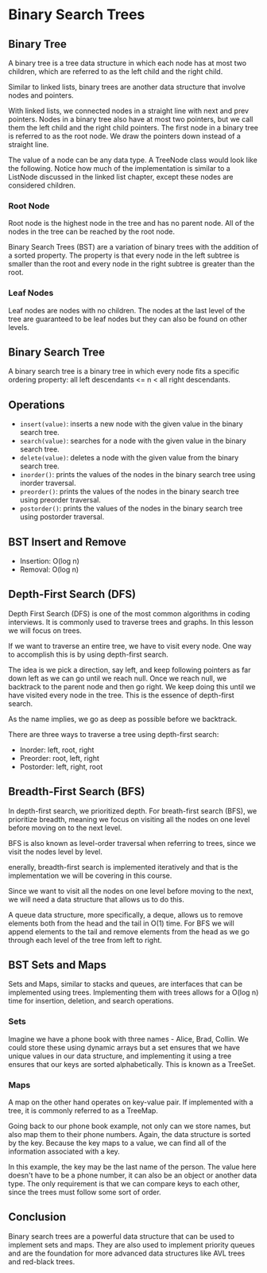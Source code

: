 # Binary Search Trees

## Binary Tree

A binary tree is a tree data structure in which each node has at most two children, which are referred to as the left child and the right child.

Similar to linked lists, binary trees are another data structure that involve nodes and pointers.

With linked lists, we connected nodes in a straight line with next and prev pointers. Nodes in a binary tree also have at most two pointers, but we call them the left child and the right child pointers. The first node in a binary tree is referred to as the root node. We draw the pointers down instead of a straight line.

The value of a node can be any data type. A TreeNode class would look like the following. Notice how much of the implementation is similar to a ListNode discussed in the linked list chapter, except these nodes are considered children.

### Root Node

Root node is the highest node in the tree and has no parent node. All of the nodes in the tree can be reached by the root node.

Binary Search Trees (BST) are a variation of binary trees with the addition of a sorted property. The property is that every node in the left subtree is smaller than the root and every node in the right subtree is greater than the root.

### Leaf Nodes

Leaf nodes are nodes with no children. The nodes at the last level of the tree are guaranteed to be leaf nodes but they can also be found on other levels.

## Binary Search Tree

A binary search tree is a binary tree in which every node fits a specific ordering property: all left descendants <= n < all right descendants.

## Operations

-   `insert(value)`: inserts a new node with the given value in the binary search tree.
-   `search(value)`: searches for a node with the given value in the binary search tree.
-   `delete(value)`: deletes a node with the given value from the binary search tree.
-   `inorder()`: prints the values of the nodes in the binary search tree using inorder traversal.
-   `preorder()`: prints the values of the nodes in the binary search tree using preorder traversal.
-   `postorder()`: prints the values of the nodes in the binary search tree using postorder traversal.

## BST Insert and Remove

-   Insertion: O(log n)
-   Removal: O(log n)

## Depth-First Search (DFS)

Depth First Search (DFS) is one of the most common algorithms in coding interviews. It is commonly used to traverse trees and graphs. In this lesson we will focus on trees.

If we want to traverse an entire tree, we have to visit every node. One way to accomplish this is by using depth-first search.

The idea is we pick a direction, say left, and keep following pointers as far down left as we can go until we reach null. Once we reach null, we backtrack to the parent node and then go right. We keep doing this until we have visited every node in the tree. This is the essence of depth-first search.

As the name implies, we go as deep as possible before we backtrack.

There are three ways to traverse a tree using depth-first search:

-   Inorder: left, root, right
-   Preorder: root, left, right
-   Postorder: left, right, root

## Breadth-First Search (BFS)

In depth-first search, we prioritized depth. For breath-first search (BFS), we prioritize breadth, meaning we focus on visiting all the nodes on one level before moving on to the next level.

BFS is also known as level-order traversal when referring to trees, since we visit the nodes level by level.

enerally, breadth-first search is implemented iteratively and that is the implementation we will be covering in this course.

Since we want to visit all the nodes on one level before moving to the next, we will need a data structure that allows us to do this.

A queue data structure, more specifically, a deque, allows us to remove elements both from the head and the tail in O(1) time. For BFS we will append elements to the tail and remove elements from the head as we go through each level of the tree from left to right.

## BST Sets and Maps

Sets and Maps, similar to stacks and queues, are interfaces that can be implemented using trees. Implementing them with trees allows for a O(log n) time for insertion, deletion, and search operations.

### Sets

Imagine we have a phone book with three names - Alice, Brad, Collin. We could store these using dynamic arrays but a set ensures that we have unique values in our data structure, and implementing it using a tree ensures that our keys are sorted alphabetically. This is known as a TreeSet.

### Maps

A map on the other hand operates on key-value pair. If implemented with a tree, it is commonly referred to as a TreeMap.

Going back to our phone book example, not only can we store names, but also map them to their phone numbers. Again, the data structure is sorted by the key. Because the key maps to a value, we can find all of the information associated with a key.

In this example, the key may be the last name of the person. The value here doesn't have to be a phone number, it can also be an object or another data type. The only requirement is that we can compare keys to each other, since the trees must follow some sort of order.

## Conclusion

Binary search trees are a powerful data structure that can be used to implement sets and maps. They are also used to implement priority queues and are the foundation for more advanced data structures like AVL trees and red-black trees.
